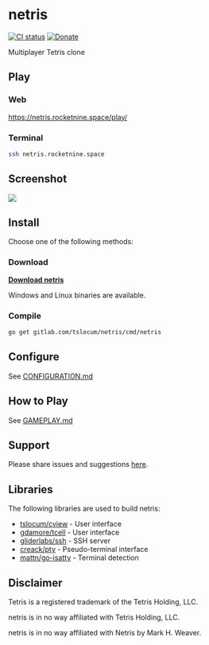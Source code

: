 # netris
[![CI status](https://gitlab.com/tslocum/netris/badges/master/pipeline.svg)](https://gitlab.com/tslocum/netris/commits/master)
[![Donate](https://img.shields.io/liberapay/receives/rocketnine.space.svg?logo=liberapay)](https://liberapay.com/rocketnine.space)

Multiplayer Tetris clone

## Play

### Web

https://netris.rocketnine.space/play/

### Terminal

```bash
ssh netris.rocketnine.space
```

## Screenshot

[![](https://netris.rocketnine.space/static/screenshot5.png)](https://netris.rocketnine.space/static/screenshot5.png)

## Install

Choose one of the following methods:

### Download

[**Download netris**](https://netris.rocketnine.space/download/?sort=name&order=desc)

Windows and Linux binaries are available.

### Compile

```bash
go get gitlab.com/tslocum/netris/cmd/netris
```

## Configure

See [CONFIGURATION.md](https://gitlab.com/tslocum/netris/blob/master/CONFIGURATION.md)

## How to Play

See [GAMEPLAY.md](https://gitlab.com/tslocum/netris/blob/master/GAMEPLAY.md)

## Support

Please share issues and suggestions [here](https://gitlab.com/tslocum/netris/issues).

## Libraries

The following libraries are used to build netris:

* [tslocum/cview](https://gitlab.com/tslocum/cview) - User interface
* [gdamore/tcell](https://github.com/gdamore/tcell) - User interface
* [gliderlabs/ssh](https://github.com/gliderlabs/ssh) - SSH server
* [creack/pty](https://github.com/creack/pty) - Pseudo-terminal interface
* [mattn/go-isatty](https://github.com/mattn/go-isatty) - Terminal detection

## Disclaimer

Tetris is a registered trademark of the Tetris Holding, LLC.

netris is in no way affiliated with Tetris Holding, LLC.

netris is in no way affiliated with Netris by Mark H. Weaver.
